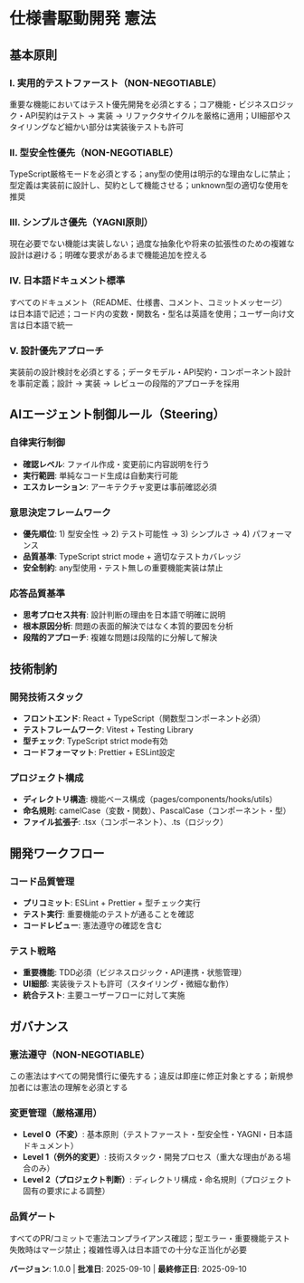 # 仕様書駆動開発 憲法
<!-- WebアプリケーションプロジェクトのためのSpec-Driven Development Constitution -->

## 基本原則

### I. 実用的テストファースト（NON-NEGOTIABLE）
重要な機能においてはテスト優先開発を必須とする；コア機能・ビジネスロジック・API契約はテスト → 実装 → リファクタサイクルを厳格に適用；UI細部やスタイリングなど細かい部分は実装後テストも許可

### II. 型安全性優先（NON-NEGOTIABLE）
TypeScript厳格モードを必須とする；any型の使用は明示的な理由なしに禁止；型定義は実装前に設計し、契約として機能させる；unknown型の適切な使用を推奨

### III. シンプルさ優先（YAGNI原則）
現在必要でない機能は実装しない；過度な抽象化や将来の拡張性のための複雑な設計は避ける；明確な要求があるまで機能追加を控える

### IV. 日本語ドキュメント標準
すべてのドキュメント（README、仕様書、コメント、コミットメッセージ）は日本語で記述；コード内の変数・関数名・型名は英語を使用；ユーザー向け文言は日本語で統一

### V. 設計優先アプローチ
実装前の設計検討を必須とする；データモデル・API契約・コンポーネント設計を事前定義；設計 → 実装 → レビューの段階的アプローチを採用

## AIエージェント制御ルール（Steering）

### 自律実行制御
- **確認レベル**: ファイル作成・変更前に内容説明を行う
- **実行範囲**: 単純なコード生成は自動実行可能
- **エスカレーション**: アーキテクチャ変更は事前確認必須

### 意思決定フレームワーク
- **優先順位**: 1) 型安全性 → 2) テスト可能性 → 3) シンプルさ → 4) パフォーマンス
- **品質基準**: TypeScript strict mode + 適切なテストカバレッジ
- **安全制約**: any型使用・テスト無しの重要機能実装は禁止

### 応答品質基準
- **思考プロセス共有**: 設計判断の理由を日本語で明確に説明
- **根本原因分析**: 問題の表面的解決ではなく本質的要因を分析
- **段階的アプローチ**: 複雑な問題は段階的に分解して解決

## 技術制約

### 開発技術スタック
- **フロントエンド**: React + TypeScript（関数型コンポーネント必須）
- **テストフレームワーク**: Vitest + Testing Library
- **型チェック**: TypeScript strict mode有効
- **コードフォーマット**: Prettier + ESLint設定

### プロジェクト構成
- **ディレクトリ構造**: 機能ベース構成（pages/components/hooks/utils）
- **命名規則**: camelCase（変数・関数）、PascalCase（コンポーネント・型）
- **ファイル拡張子**: .tsx（コンポーネント）、.ts（ロジック）

## 開発ワークフロー

### コード品質管理
- **プリコミット**: ESLint + Prettier + 型チェック実行
- **テスト実行**: 重要機能のテストが通ることを確認
- **コードレビュー**: 憲法遵守の確認を含む

### テスト戦略
- **重要機能**: TDD必須（ビジネスロジック・API連携・状態管理）
- **UI細部**: 実装後テストも許可（スタイリング・微細な動作）
- **統合テスト**: 主要ユーザーフローに対して実施

## ガバナンス

### 憲法遵守（NON-NEGOTIABLE）
この憲法はすべての開発慣行に優先する；違反は即座に修正対象とする；新規参加者には憲法の理解を必須とする

### 変更管理（厳格運用）
- **Level 0（不変）**: 基本原則（テストファースト・型安全性・YAGNI・日本語ドキュメント）
- **Level 1（例外的変更）**: 技術スタック・開発プロセス（重大な理由がある場合のみ）
- **Level 2（プロジェクト判断）**: ディレクトリ構成・命名規則（プロジェクト固有の要求による調整）

### 品質ゲート
すべてのPR/コミットで憲法コンプライアンス確認；型エラー・重要機能テスト失敗時はマージ禁止；複雑性導入は日本語での十分な正当化が必要

**バージョン**: 1.0.0 | **批准日**: 2025-09-10 | **最終修正日**: 2025-09-10